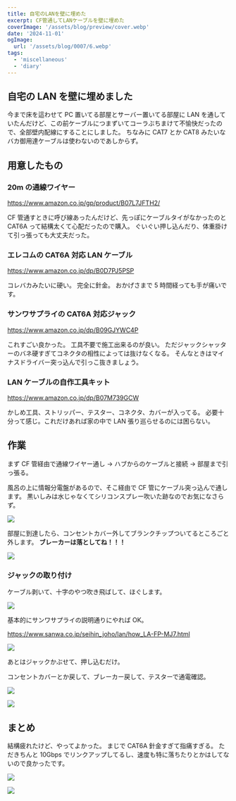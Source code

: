 ```yaml
---
title: 自宅のLANを壁に埋めた
excerpt: CF管通してLANケーブルを壁に埋めた
coverImage: '/assets/blog/preview/cover.webp'
date: '2024-11-01'
ogImage:
  url: '/assets/blog/0007/6.webp'
tags:
  - 'miscellaneous'
  - 'diary'
---
```


## 自宅の LAN を壁に埋めました

今まで床を這わせて PC 置いてる部屋とサーバー置いてる部屋に LAN を通していたんだけど、この前ケーブルにつまずいてコーラぶちまけて不愉快だったので、全部壁内配線にすることにしました。
ちなみに CAT7 とか CAT8 みたいなバカ御用達ケーブルは使わないのであしからず。

## 用意したもの

### 20m の通線ワイヤー

https://www.amazon.co.jp/gp/product/B07L7JFTH2/

CF 管通すときに呼び線あったんだけど、先っぽにケーブルタイがなかったのと CAT6A って結構太くて心配だったので購入。
ぐいぐい押し込んだり、体重掛けて引っ張っても大丈夫だった。

### エレコムの CAT6A 対応 LAN ケーブル

https://www.amazon.co.jp/dp/B0D7PJ5PSP

コレバカみたいに硬い。
完全に針金。
おかげさまで 5 時間経っても手が痛いです。

### サンワサプライの CAT6A 対応ジャック

https://www.amazon.co.jp/dp/B09GJYWC4P

これすごい良かった。
工具不要で施工出来るのが良い。
ただジャックシャッターのバネ硬すぎてコネクタの相性によっては抜けなくなる。
そんなときはマイナスドライバー突っ込んで引っこ抜きましょう。

### LAN ケーブルの自作工具キット

https://www.amazon.co.jp/dp/B07M739GCW

かしめ工具、ストリッパー、テスター、コネクタ、カバーが入ってる。
必要十分って感じ。これだけあれば家の中で LAN 張り巡らせるのには困らない。

## 作業

まず CF 管経由で通線ワイヤー通し -> ハブからのケーブルと接続 -> 部屋まで引っ張る。

風呂の上に情報分電盤があるので、そこ経由で CF 管にケーブル突っ込んで通します。
黒いしみは水じゃなくてシリコンスプレー吹いた跡なのでお気になさらず。

![](/assets/blog/0007/1.webp)

部屋に到達したら、コンセントカバー外してブランクチップついてるところごと外します。
**ブレーカーは落としてね！！！**

![](/assets/blog/0007/2.webp)

### ジャックの取り付け

ケーブル剥いて、十字のやつ吹き飛ばして、ほぐします。

![](/assets/blog/0007/3.webp)

基本的にサンワサプライの説明通りにやれば OK。

https://www.sanwa.co.jp/seihin_joho/lan/how_LA-FP-MJ7.html

![](/assets/blog/0007/4.webp)

あとはジャックかぶせて、押し込むだけ。

コンセントカバーとか戻して、ブレーカー戻して、テスターで通電確認。

![](/assets/blog/0007/5.webp)

![](/assets/blog/0007/6.webp)

## まとめ

結構疲れたけど、やってよかった。
まじで CAT6A 針金すぎて指痛すぎる。
ただきちんと 10Gbps でリンクアップしてるし、速度も特に落ちたりとかはしてないので良かったです。

![](/assets/blog/0007/7.webp)

![](/assets/blog/0007/8.webp)
